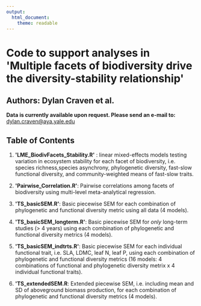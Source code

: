```yaml
---
output: 
  html_document: 
    theme: readable
---
```

# Code to support analyses in 'Multiple facets of biodiversity drive the diversity-stability relationship'  
## Authors: Dylan Craven et al.

**Data is currently available upon request. Please send an e-mail to:** dylan.craven@aya.yale.edu


## Table of Contents  

1. **'LME_BiodivFacets_Stability.R'** : linear mixed-effects models testing variation in ecosystem stability for each facet of biodiversity, i.e. species richness,species asynchrony, phylogenetic diversity, fast-slow functional diversity, and community-weighted means of fast-slow traits.

2. **'Pairwise_Correlation.R'**: Pairwise correlations among facets of biodiversity using multi-level meta-analytical regression. 

3. **'TS_basicSEM.R'**: Basic piecewise SEM for each combination of phylogenetic and functional diversity metric using all data (4 models).

4. **'TS_basicSEM_longterm.R'**: Basic piecewise SEM for _only_ long-term studies (> 4 years) using each combination of phylogenetic and functional diversity metrics (4 models).  

5. **'TS_basicSEM_indtrts.R'**: Basic piecewise SEM for each individual functional trait, i.e. SLA, LDMC, leaf N, leaf P, using each combination of phylogenetic and functional diversity metrics (16 models: 4 combinations of functional and phylogenetic diversity metrix x 4 individual functional traits).  
6. **'TS_extendedSEM.R**: Extended piecewise SEM, i.e. including mean and SD of aboveground biomass production, for each combination of phylogenetic and functional diversity metrics (4 models).  




